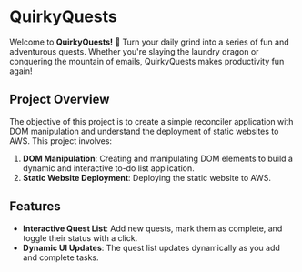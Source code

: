 # QuirkyQuests

Welcome to **QuirkyQuests!** 🎉 Turn your daily grind into a series of fun and adventurous quests. Whether you're slaying the laundry dragon or conquering the mountain of emails, QuirkyQuests makes productivity fun again!

## Project Overview

The objective of this project is to create a simple reconciler application with DOM manipulation and understand the deployment of static websites to AWS. This project involves:

1. **DOM Manipulation**: Creating and manipulating DOM elements to build a dynamic and interactive to-do list application.
2. **Static Website Deployment**: Deploying the static website to AWS.

## Features

- **Interactive Quest List**: Add new quests, mark them as complete, and toggle their status with a click.
- **Dynamic UI Updates**: The quest list updates dynamically as you add and complete tasks.


